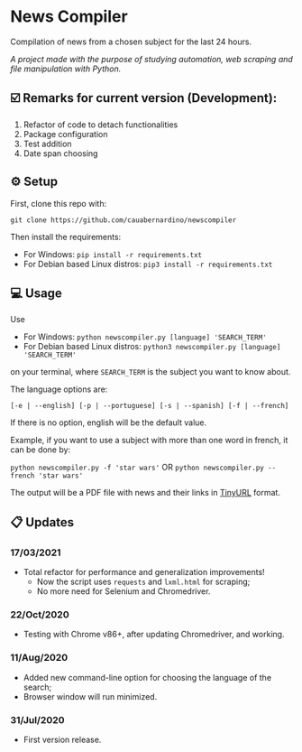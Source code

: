 # News Compiler

Compilation of news from a chosen subject for the last 24 hours.


*A project made with the purpose of studying automation, web scraping and file manipulation with Python.*


## ☑️ Remarks for current version (Development):

1) Refactor of code to detach functionalities
2) Package configuration
3) Test addition
4) Date span choosing

## ⚙️ Setup

First, clone this repo with:

`git clone https://github.com/cauabernardino/newscompiler`

Then install the requirements:
- For Windows: `pip install -r requirements.txt`
- For Debian based Linux distros: `pip3 install -r requirements.txt`


## 💻 Usage

Use

* For Windows: `python newscompiler.py [language] 'SEARCH_TERM'`
* For Debian based Linux distros: `python3 newscompiler.py [language] 'SEARCH_TERM'` 

on your terminal, where `SEARCH_TERM` is the subject you want to know about. 

The language options are:

`[-e | --english] [-p | --portuguese] [-s | --spanish] [-f | --french]`

If there is no option, english will be the default value.


Example, if you want to use a subject with more than one word in french, it can be done by:

`python newscompiler.py -f 'star wars'` OR `python newscompiler.py --french 'star wars'` 


The output will be a PDF file with news and their links in [TinyURL](https://tinyurl.com/) format.


## 📋 Updates

### 17/03/2021
- Total refactor for performance and generalization improvements!
    - Now the script uses `requests` and `lxml.html` for scraping;
    - No more need for Selenium and Chromedriver.
### 22/Oct/2020
- Testing with Chrome v86+, after updating Chromedriver, and working.

### 11/Aug/2020
- Added new command-line option for choosing the language of the search;
- Browser window will run minimized.

### 31/Jul/2020
- First version release.